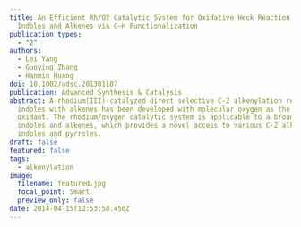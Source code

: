 ```yaml
---
title: An Efficient Rh/O2 Catalytic System for Oxidative Heck Reaction of
  Indoles and Alkenes via C–H Functionalization
publication_types:
  - "2"
authors:
  - Lei Yang
  - Guoying Zhang
  - Hanmin Huang
doi: 10.1002/adsc.201301107
publication: Advanced Synthesis & Catalysis
abstract: A rhodium(III)-catalyzed direct selective C-2 alkenylation reaction of
  indoles with alkenes has been developed with molecular oxygen as the sole
  oxidant. The rhodium/oxygen catalytic system is applicable to a broad range of
  indoles and alkenes, which provides a novel access to various C-2 alkenylated
  indoles and pyrroles.
draft: false
featured: false
tags:
  - alkenylation
image:
  filename: featured.jpg
  focal_point: Smart
  preview_only: false
date: 2014-04-15T12:53:58.456Z
---
```

